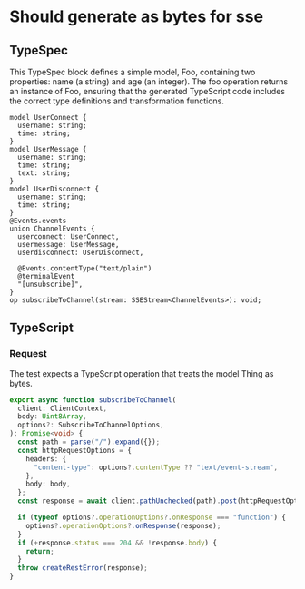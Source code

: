 # Should generate as bytes for sse

## TypeSpec

This TypeSpec block defines a simple model, Foo, containing two properties: name (a string) and age (an integer). The foo operation returns an instance of Foo, ensuring that the generated TypeScript code includes the correct type definitions and transformation functions.

```tsp
model UserConnect {
  username: string;
  time: string;
}
model UserMessage {
  username: string;
  time: string;
  text: string;
}
model UserDisconnect {
  username: string;
  time: string;
}
@Events.events
union ChannelEvents {
  userconnect: UserConnect,
  usermessage: UserMessage,
  userdisconnect: UserDisconnect,

  @Events.contentType("text/plain")
  @terminalEvent
  "[unsubscribe]",
}
op subscribeToChannel(stream: SSEStream<ChannelEvents>): void;
```

## TypeScript

### Request

The test expects a TypeScript operation that treats the model Thing as bytes.

```ts src/api/clientOperations.ts function subscribeToChannel
export async function subscribeToChannel(
  client: ClientContext,
  body: Uint8Array,
  options?: SubscribeToChannelOptions,
): Promise<void> {
  const path = parse("/").expand({});
  const httpRequestOptions = {
    headers: {
      "content-type": options?.contentType ?? "text/event-stream",
    },
    body: body,
  };
  const response = await client.pathUnchecked(path).post(httpRequestOptions);

  if (typeof options?.operationOptions?.onResponse === "function") {
    options?.operationOptions?.onResponse(response);
  }
  if (+response.status === 204 && !response.body) {
    return;
  }
  throw createRestError(response);
}
```
